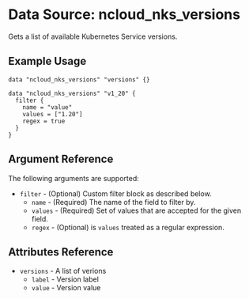 # Data Source: ncloud_nks_versions

Gets a list of available Kubernetes Service versions.

## Example Usage

```hcl
data "ncloud_nks_versions" "versions" {}

data "ncloud_nks_versions" "v1_20" {
  filter {
    name = "value"
    values = ["1.20"]
    regex = true
  }
}

```

## Argument Reference

The following arguments are supported:

* `filter` - (Optional) Custom filter block as described below.
  * `name` - (Required) The name of the field to filter by.
  * `values` - (Required) Set of values that are accepted for the given field.
  * `regex` - (Optional) is `values` treated as a regular expression.

## Attributes Reference

* `versions` - A list of verions
  * `label` - Version label
  * `value` - Version value
